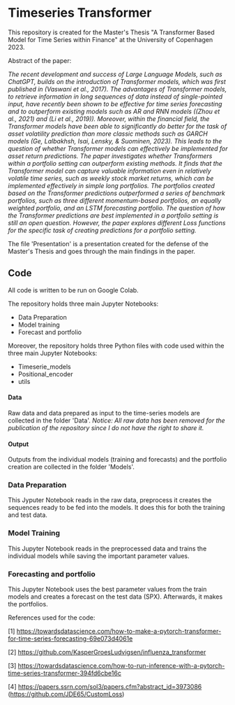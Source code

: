 # Timeseries Transformer

This repository is created for the Master's Thesis "A Transformer Based Model for Time Series within Finance" at the University of Copenhagen 2023.

Abstract of the paper: 

*The recent development and success of Large Language Models, such as ChatGPT, builds
on the introduction of Transformer models, which was first published in (Vaswani et al.,
2017). The advantages of Transformer models, to retrieve information in long sequences of
data instead of single-pointed input, have recently been shown to be effective for time series
forecasting and to outperform existing models such as AR and RNN models ((Zhou et al.,
2021) and (Li et al., 2019)). Moreover, within the financial field, the Transformer models
have been able to significantly do better for the task of asset volatility prediction than more
classic methods such as GARCH models (Ge, Lalbakhsh, Isai, Lensky, & Suominen, 2023).
This leads to the question of whether Transformer models can effectively be implemented
for asset return predictions. The paper investigates whether Transformers within a portfolio
setting can outperform existing methods. It finds that the Transformer model can capture
valuable information even in relatively volatile time series, such as weekly stock market
returns, which can be implemented effectively in simple long portfolios. The portfolios
created based on the Transformer predictions outperformed a series of benchmark portfolios,
such as three different momentum-based portfolios, an equally weighted portfolio, and an
LSTM forecasting portfolio.
The question of how the Transformer predictions are best implemented in a portfolio setting
is still an open question. However, the paper explores different Loss functions for the specific
task of creating predictions for a portfolio setting.*

The file 'Presentation' is a presentation created for the defense of the Master's Thesis and goes through the main findings in the paper.

## Code
All code is written to be run on Google Colab.

The repository holds three main Jupyter Notebooks:
- Data Preparation
- Model training
- Forecast and portfolio

Moreover, the repository holds three Python files with code used within the three main Jupyter Notebooks:
- Timeserie_models 
- Positional_encoder
- utils

#### Data
Raw data and data prepared as input to the time-series models are collected in the folder 'Data'.
*Notice: All raw data has been removed for the publication of the repository since I do not have the right to share it.*

#### Output
Outputs from the individual models (training and forecasts) and the portfolio creation are collected in the folder 'Models'.


### Data Preparation
This Jyputer Notebook reads in the raw data, preprocess it creates the sequences ready to be fed into the models. It does this for both the training and test data.

### Model Training
This Jupyter Notebook reads in the preprocessed data and trains the individual models while saving the important parameter values.

### Forecasting and portfolio
This Jupyter Notebook uses the best parameter values from the train models and creates a forecast on the test data (SPX). Afterwards, it makes the portfolios.

References used for the code:

[1] https://towardsdatascience.com/how-to-make-a-pytorch-transformer-for-time-series-forecasting-69e073d4061e 

[2] https://github.com/KasperGroesLudvigsen/influenza_transformer

[3] https://towardsdatascience.com/how-to-run-inference-with-a-pytorch-time-series-transformer-394fd6cbe16c

[4] https://papers.ssrn.com/sol3/papers.cfm?abstract_id=3973086 (https://github.com/JDE65/CustomLoss)


